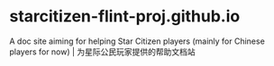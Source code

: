 # starcitizen-flint-proj.github.io
A doc site aiming for helping Star Citizen players (mainly for Chinese players for now)  | 为星际公民玩家提供的帮助文档站
